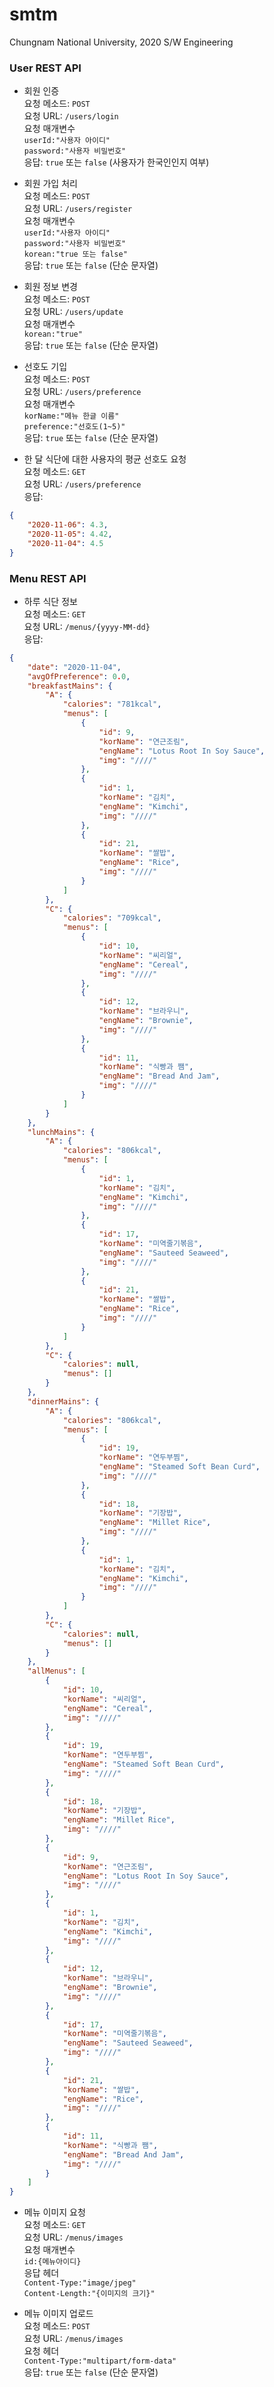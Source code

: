 # smtm
Chungnam National University, 2020 S/W Engineering

### User REST API

- 회원 인증
<br>요청 메소드: `POST`
<br>요청 URL: `/users/login`
<br>요청 매개변수
<br>`userId:"사용자 아이디"`
<br>`password:"사용자 비밀번호"`
<br>응답: `true` 또는 `false` (사용자가 한국인인지 여부)

- 회원 가입 처리
<br>요청 메소드: `POST`
<br>요청 URL: `/users/register`
<br>요청 매개변수
<br>`userId:"사용자 아이디"`
<br>`password:"사용자 비밀번호"`
<br>`korean:"true 또는 false"`
<br>응답: `true` 또는 `false` (단순 문자열)

- 회원 정보 변경
<br>요청 메소드: `POST`
<br>요청 URL: `/users/update`
<br>요청 매개변수
<br>`korean:"true"`
<br>응답: `true` 또는 `false` (단순 문자열)

- 선호도 기입
<br>요청 메소드: `POST`
<br>요청 URL: `/users/preference`
<br>요청 매개변수
<br>`korName:"메뉴 한글 이름"`
<br>`preference:"선호도(1~5)"`
<br>응답: `true` 또는 `false` (단순 문자열)

- 한 달 식단에 대한 사용자의 평균 선호도 요청
<br>요청 메소드: `GET`
<br>요청 URL: `/users/preference`
<br>응답:
```json
{
    "2020-11-06": 4.3,
    "2020-11-05": 4.42,
    "2020-11-04": 4.5
}
```

### Menu REST API

- 하루 식단 정보
<br>요청 메소드: `GET`
<br>요청 URL: `/menus/{yyyy-MM-dd}`
<br>응답:
```json
{
    "date": "2020-11-04",
    "avgOfPreference": 0.0,
    "breakfastMains": {
        "A": {
            "calories": "781kcal",
            "menus": [
                {
                    "id": 9,
                    "korName": "연근조림",
                    "engName": "Lotus Root In Soy Sauce",
                    "img": "////"
                },
                {
                    "id": 1,
                    "korName": "김치",
                    "engName": "Kimchi",
                    "img": "////"
                },
                {
                    "id": 21,
                    "korName": "쌀밥",
                    "engName": "Rice",
                    "img": "////"
                }
            ]
        },
        "C": {
            "calories": "709kcal",
            "menus": [
                {
                    "id": 10,
                    "korName": "씨리얼",
                    "engName": "Cereal",
                    "img": "////"
                },
                {
                    "id": 12,
                    "korName": "브라우니",
                    "engName": "Brownie",
                    "img": "////"
                },
                {
                    "id": 11,
                    "korName": "식빵과 쨈",
                    "engName": "Bread And Jam",
                    "img": "////"
                }
            ]
        }
    },
    "lunchMains": {
        "A": {
            "calories": "806kcal",
            "menus": [
                {
                    "id": 1,
                    "korName": "김치",
                    "engName": "Kimchi",
                    "img": "////"
                },
                {
                    "id": 17,
                    "korName": "미역줄기볶음",
                    "engName": "Sauteed Seaweed",
                    "img": "////"
                },
                {
                    "id": 21,
                    "korName": "쌀밥",
                    "engName": "Rice",
                    "img": "////"
                }
            ]
        },
        "C": {
            "calories": null,
            "menus": []
        }
    },
    "dinnerMains": {
        "A": {
            "calories": "806kcal",
            "menus": [
                {
                    "id": 19,
                    "korName": "연두부찜",
                    "engName": "Steamed Soft Bean Curd",
                    "img": "////"
                },
                {
                    "id": 18,
                    "korName": "기장밥",
                    "engName": "Millet Rice",
                    "img": "////"
                },
                {
                    "id": 1,
                    "korName": "김치",
                    "engName": "Kimchi",
                    "img": "////"
                }
            ]
        },
        "C": {
            "calories": null,
            "menus": []
        }
    },
    "allMenus": [
        {
            "id": 10,
            "korName": "씨리얼",
            "engName": "Cereal",
            "img": "////"
        },
        {
            "id": 19,
            "korName": "연두부찜",
            "engName": "Steamed Soft Bean Curd",
            "img": "////"
        },
        {
            "id": 18,
            "korName": "기장밥",
            "engName": "Millet Rice",
            "img": "////"
        },
        {
            "id": 9,
            "korName": "연근조림",
            "engName": "Lotus Root In Soy Sauce",
            "img": "////"
        },
        {
            "id": 1,
            "korName": "김치",
            "engName": "Kimchi",
            "img": "////"
        },
        {
            "id": 12,
            "korName": "브라우니",
            "engName": "Brownie",
            "img": "////"
        },
        {
            "id": 17,
            "korName": "미역줄기볶음",
            "engName": "Sauteed Seaweed",
            "img": "////"
        },
        {
            "id": 21,
            "korName": "쌀밥",
            "engName": "Rice",
            "img": "////"
        },
        {
            "id": 11,
            "korName": "식빵과 쨈",
            "engName": "Bread And Jam",
            "img": "////"
        }
    ]
}
```
- 메뉴 이미지 요청
<br>요청 메소드: `GET`
<br>요청 URL: `/menus/images`
<br>요청 매개변수
<br>`id:{메뉴아이디}`
<br>응답 헤더
<br>`Content-Type:"image/jpeg"`
<br>`Content-Length:"{이미지의 크기}"`

- 메뉴 이미지 업로드
<br>요청 메소드: `POST`
<br>요청 URL: `/menus/images`
<br>요청 헤더
<br>`Content-Type:"multipart/form-data"`
<br>응답: `true` 또는 `false` (단순 문자열)